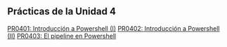 ## Prácticas de la Unidad 4

[PR0401: Introducción a Powershell (I)](./Practicas/PR0401/practica0401.md)
[PR0402: Introducción a Powershell (II)](./Practicas/PR0402/practica0402.md)
[PR0403: El pipeline en Powershell](./Practicas/PR0403/practica0403.md)